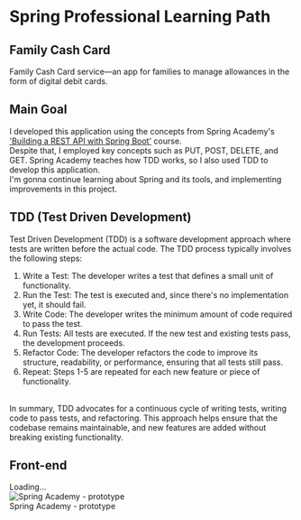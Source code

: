 # Spring Professional Learning Path
## Family Cash Card <br>
Family Cash Card service—an app for families to manage allowances in the form of digital debit cards.

## Main Goal
I developed this application using the concepts from Spring Academy's ['Building a REST API with Spring Boot'](https://spring.academy/courses/building-a-rest-api-with-spring-boot) course.
<br> Despite that, I employed key concepts such as PUT, POST, DELETE, and GET. Spring Academy teaches how TDD works, so I also used TDD to develop this application.
<br> I'm gonna continue learning about Spring and its tools, and implementing improvements in this project.

## TDD (Test Driven Development)
Test Driven Development (TDD) is a software development approach where tests are written before the actual code. The TDD process typically involves the following steps:

1. Write a Test: The developer writes a test that defines a small unit of functionality.
2. Run the Test: The test is executed and, since there's no implementation yet, it should fail.
3. Write Code: The developer writes the minimum amount of code required to pass the test.
4. Run Tests: All tests are executed. If the new test and existing tests pass, the development proceeds.
5. Refactor Code: The developer refactors the code to improve its structure, readability, or performance, ensuring that all tests still pass.
6. Repeat: Steps 1-5 are repeated for each new feature or piece of functionality.
   
<br>In summary, TDD advocates for a continuous cycle of writing tests, writing code to pass tests, and refactoring. This approach helps ensure that the codebase remains maintainable, and new features are added without breaking existing functionality.

## Front-end
Loading... <br> 
![Spring Academy - prototype](https://github.com/karenlbarcelos/CashCardFamily/assets/49105437/14f2f663-9181-4364-83a2-a4da68a0e976) <br>
Spring Academy - prototype
